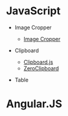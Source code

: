 # JavaScript

* Image Cropper
  * [Image Cropper](https://github.com/fengyuanchen/cropperjs)

* Clipboard
  * [Clipboard.js](https://github.com/zenorocha/clipboard.js/)
  * [ZeroClipboard](https://github.com/zeroclipboard/zeroclipboard)

* Table


# Angular.JS


